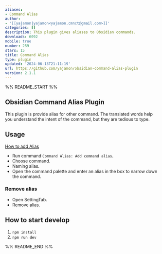 ```yaml
---
aliases:
- Command Alias
author:
- '[[yajamon|yajamon<yajamon.cmnct@gmail.com>]]'
categories: []
description: This plugin gives aliases to Obsidian commands.
downloads: 6092
mobile: true
number: 259
stars: 15
title: Command Alias
type: plugin
updated: '2024-06-13T21:11:19'
url: https://github.com/yajamon/obsidian-command-alias-plugin
version: 2.1.1
---
```


%% README_START %%

## Obsidian Command Alias Plugin

This plugin is provide alias for other command.
The translated words help you understand the intent of the command, but they are tedious to type.

## Usage

[How to add Alias](https://user-images.githubusercontent.com/6084855/167056118-0b4120d1-fd97-4c82-bad1-83981409147d.mp4)

- Run command `Command Alias: Add command alias`.
- Choose command.
- Naming alias.
- Open the command palette and enter an alias in the box to narrow down the command.

### Remove alias

- Open SettingTab.
- Remove alias.

## How to start develop

1. `npm install`
2. `npm run dev`


%% README_END %%
